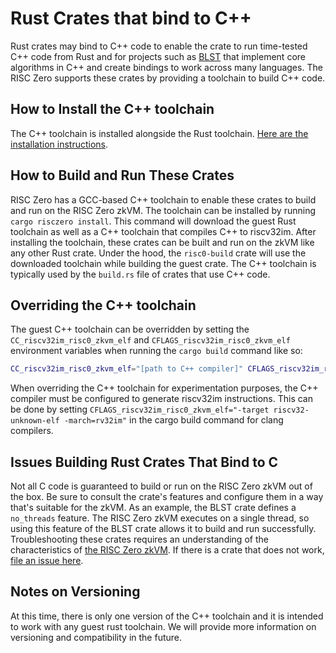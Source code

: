 # Rust Crates that bind to C++

Rust crates may bind to C++ code to enable the crate to run time-tested C++ code
from Rust and for projects such as [BLST] that implement core algorithms in C++
and create bindings to work across many languages. The RISC Zero supports these
crates by providing a toolchain to build C++ code.

## How to Install the C++ toolchain

The C++ toolchain is installed alongside the Rust toolchain. [Here are the installation instructions][install].

## How to Build and Run These Crates

RISC Zero has a GCC-based C++ toolchain to enable these crates to build and run
on the RISC Zero zkVM. The toolchain can be installed by running `cargo risczero
install`. This command will download the guest Rust toolchain as well as a C++
toolchain that compiles C++ to riscv32im. After installing the toolchain, these
crates can be built and run on the zkVM like any other Rust crate. Under the
hood, the `risc0-build` crate will use the downloaded toolchain while building
the guest crate. The C++ toolchain is typically used by the `build.rs` file of
crates that use C++ code.

## Overriding the C++ toolchain

The guest C++ toolchain can be overridden by setting the
`CC_riscv32im_risc0_zkvm_elf` and `CFLAGS_riscv32im_risc0_zkvm_elf` environment
variables when running the `cargo build` command like so:

```bash
CC_riscv32im_risc0_zkvm_elf="[path to C++ compiler]" CFLAGS_riscv32im_risc0_zkvm_elf="[desired cflags]" cargo build
```

When overriding the C++ toolchain for experimentation purposes, the C++ compiler
must be configured to generate riscv32im instructions. This can be done by setting
`CFLAGS_riscv32im_risc0_zkvm_elf="-target riscv32-unknown-elf -march=rv32im"`
in the cargo build command for clang compilers.

## Issues Building Rust Crates That Bind to C

Not all C code is guaranteed to build or run on the RISC Zero zkVM out of the
box. Be sure to consult the crate's features and configure them in a way that's
suitable for the zkVM. As an example, the BLST crate defines a `no_threads`
feature. The RISC Zero zkVM executes on a single thread, so using this feature
of the BLST crate allows it to build and run successfully. Troubleshooting these
crates requires an understanding of the characteristics of [the RISC Zero
zkVM][zkvm_spec]. If there is a crate that does not work, [file an issue here][risc0-gh-issues].

## Notes on Versioning

At this time, there is only one version of the C++ toolchain and it is intended
to work with any guest rust toolchain. We will provide more information on
versioning and compatibility in the future.

[BLST]: https://github.com/supranational/blst
[install]: ./install.md#install
[risc0-gh-issues]: https://github.com/risc0/risc0/issues/
[zkvm_spec]: ./zkvm-specification.md#the-zkvm-execution-model
